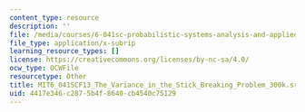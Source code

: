 ```yaml
---
content_type: resource
description: ''
file: /media/courses/6-041sc-probabilistic-systems-analysis-and-applied-probability-fall-2013/4417e346c2875b4f8640cb4540c75129_MIT6_041SCF13_The_Variance_in_the_Stick_Breaking_Problem_300k.vtt
file_type: application/x-subrip
learning_resource_types: []
license: https://creativecommons.org/licenses/by-nc-sa/4.0/
ocw_type: OCWFile
resourcetype: Other
title: MIT6_041SCF13_The_Variance_in_the_Stick_Breaking_Problem_300k.srt
uid: 4417e346-c287-5b4f-8640-cb4540c75129
---
```

